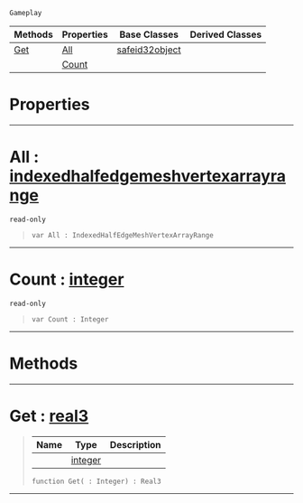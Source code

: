  `Gameplay`

|Methods|Properties|Base Classes|Derived Classes|
|---|---|---|---|
|[ Get](https://github.com/PlasmaEngine/PlasmaDocs/tree/master/docs/C%2B%2B/code_reference/class_reference/indexedhalfedgemeshvertexarray.markdown#get-plasma-engine-document)|[ All](https://github.com/PlasmaEngine/PlasmaDocs/tree/master/docs/C%2B%2B/code_reference/class_reference/indexedhalfedgemeshvertexarray.markdown#all-plasma-engine-document)|[safeid32object](https://github.com/PlasmaEngine/PlasmaDocs/tree/master/docs/C%2B%2B/code_reference/class_reference/safeid32object.markdown)| |
| |[ Count](https://github.com/PlasmaEngine/PlasmaDocs/tree/master/docs/C%2B%2B/code_reference/class_reference/indexedhalfedgemeshvertexarray.markdown#count-plasma-engine-docume)| | |


 #  Properties


---  
 #  All : [indexedhalfedgemeshvertexarrayrange](https://github.com/PlasmaEngine/PlasmaDocs/tree/master/docs/C%2B%2B/code_reference/class_reference/indexedhalfedgemeshvertexarrayrange.markdown)

 `read-only`

> 
> ``` lang=cpp, name=Lightning
> var All : IndexedHalfEdgeMeshVertexArrayRange


---  
 #  Count : [integer](https://github.com/PlasmaEngine/PlasmaDocs/tree/master/docs/C%2B%2B/code_reference/lightning_base_types/integer.markdown)

 `read-only`

> 
> ``` lang=cpp, name=Lightning
> var Count : Integer


---  
 #  Methods


---  
 #  Get : [real3](https://github.com/PlasmaEngine/PlasmaDocs/tree/master/docs/C%2B%2B/code_reference/lightning_base_types/real3.markdown)

> 
> |Name|Type|Description|
> |---|---|---|
> ||[integer](https://github.com/PlasmaEngine/PlasmaDocs/tree/master/docs/C%2B%2B/code_reference/lightning_base_types/integer.markdown)| |
> ``` lang=cpp, name=Lightning
> function Get( : Integer) : Real3
> ``` 


---  
 

 
